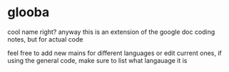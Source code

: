 # glooba
cool name right? anyway this is an extension of the google doc coding notes, but for actual code


feel free to add new mains for different languages or edit current ones, if using the general code, make sure to list what langauage it is

